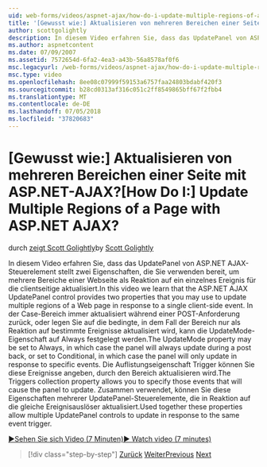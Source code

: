 ```yaml
---
uid: web-forms/videos/aspnet-ajax/how-do-i-update-multiple-regions-of-a-page-with-aspnet-ajax
title: '[Gewusst wie:] Aktualisieren von mehreren Bereichen einer Seite mit ASP.NET-AJAX? | Microsoft-Dokumentation'
author: scottgolightly
description: In diesem Video erfahren Sie, dass das UpdatePanel von ASP.NET AJAX-Steuerelement stellt zwei Eigenschaften, die Sie verwenden bereit, um mehrere Regionen von einer Webseite in den Knotennamen aktualisieren...
ms.author: aspnetcontent
ms.date: 07/09/2007
ms.assetid: 7572654d-6fa2-4ea3-a43b-56a8578af0f6
msc.legacyurl: /web-forms/videos/aspnet-ajax/how-do-i-update-multiple-regions-of-a-page-with-aspnet-ajax
msc.type: video
ms.openlocfilehash: 8ee08c07999f59153a6757faa24803bdabf420f3
ms.sourcegitcommit: b28cd0313af316c051c2ff8549865bff67f2fbb4
ms.translationtype: MT
ms.contentlocale: de-DE
ms.lasthandoff: 07/05/2018
ms.locfileid: "37820683"
---
```

<a name="how-do-i-update-multiple-regions-of-a-page-with-aspnet-ajax"></a><span data-ttu-id="60ad8-104">[Gewusst wie:] Aktualisieren von mehreren Bereichen einer Seite mit ASP.NET-AJAX?</span><span class="sxs-lookup"><span data-stu-id="60ad8-104">[How Do I:] Update Multiple Regions of a Page with ASP.NET AJAX?</span></span>
====================
<span data-ttu-id="60ad8-105">durch [zeigt Scott Golightly](https://github.com/scottgolightly)</span><span class="sxs-lookup"><span data-stu-id="60ad8-105">by [Scott Golightly](https://github.com/scottgolightly)</span></span>

<span data-ttu-id="60ad8-106">In diesem Video erfahren Sie, dass das UpdatePanel von ASP.NET AJAX-Steuerelement stellt zwei Eigenschaften, die Sie verwenden bereit, um mehrere Bereiche einer Webseite als Reaktion auf ein einzelnes Ereignis für die clientseitige aktualisiert.</span><span class="sxs-lookup"><span data-stu-id="60ad8-106">In this video we learn that the ASP.NET AJAX UpdatePanel control provides two properties that you may use to update multiple regions of a Web page in response to a single client-side event.</span></span> <span data-ttu-id="60ad8-107">In der Case-Bereich immer aktualisiert während einer POST-Anforderung zurück, oder legen Sie auf die bedingte, in dem Fall der Bereich nur als Reaktion auf bestimmte Ereignisse aktualisiert wird, kann die UpdateMode-Eigenschaft auf Always festgelegt werden.</span><span class="sxs-lookup"><span data-stu-id="60ad8-107">The UpdateMode property may be set to Always, in which case the panel will always update during a post back, or set to Conditional, in which case the panel will only update in response to specific events.</span></span> <span data-ttu-id="60ad8-108">Die Auflistungseigenschaft Trigger können Sie diese Ereignisse angeben, durch den Bereich aktualisieren wird.</span><span class="sxs-lookup"><span data-stu-id="60ad8-108">The Triggers collection property allows you to specify those events that will cause the panel to update.</span></span> <span data-ttu-id="60ad8-109">Zusammen verwendet, können Sie diese Eigenschaften mehrerer UpdatePanel-Steuerelemente, die in Reaktion auf die gleiche Ereignisauslöser aktualisiert.</span><span class="sxs-lookup"><span data-stu-id="60ad8-109">Used together these properties allow multiple UpdatePanel controls to update in response to the same event trigger.</span></span>

[<span data-ttu-id="60ad8-110">&#9654;Sehen Sie sich Video (7 Minuten)</span><span class="sxs-lookup"><span data-stu-id="60ad8-110">&#9654; Watch video (7 minutes)</span></span>](https://channel9.msdn.com/Blogs/ASP-NET-Site-Videos/how-do-i-update-multiple-regions-of-a-page-with-aspnet-ajax)

> [!div class="step-by-step"]
> <span data-ttu-id="60ad8-111">[Zurück](how-do-i-implement-the-ajax-after-processing-pattern.md)
> [Weiter](how-do-i-choose-between-methods-of-ajax-page-updates.md)</span><span class="sxs-lookup"><span data-stu-id="60ad8-111">[Previous](how-do-i-implement-the-ajax-after-processing-pattern.md)
[Next](how-do-i-choose-between-methods-of-ajax-page-updates.md)</span></span>
